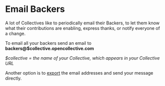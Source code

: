 # Email Backers

A lot of Collectives like to periodically email their Backers, to let them know what their contributions are enabling, express thanks, or notify everyone of a change.

To email all your backers send an email to **backers@$collective.opencollective.com**

_$collective = the name of your Collective, which appears in your Collective URL_

Another option is to [export](data-export.md) the email addresses and send your message directly.

